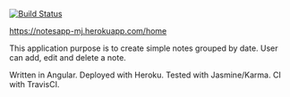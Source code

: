 [![Build Status](https://travis-ci.com/MaciejJaskolskiPortfolio/notes-app.svg?branch=master)](https://travis-ci.com/MaciejJaskolskiPortfolio/notes-app)

https://notesapp-mj.herokuapp.com/home

This application purpose is to create simple notes grouped by date. User can add, edit and delete a note.

Written in Angular. Deployed with Heroku. Tested with Jasmine/Karma. CI with TravisCI.

